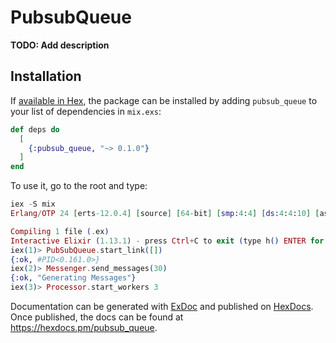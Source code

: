 # PubsubQueue

**TODO: Add description**

## Installation

If [available in Hex](https://hex.pm/docs/publish), the package can be installed
by adding `pubsub_queue` to your list of dependencies in `mix.exs`:

```elixir
def deps do
  [
    {:pubsub_queue, "~> 0.1.0"}
  ]
end
```
To use it, go to the root and type:

```elixir
iex -S mix
Erlang/OTP 24 [erts-12.0.4] [source] [64-bit] [smp:4:4] [ds:4:4:10] [async-threads:1] [jit]

Compiling 1 file (.ex)
Interactive Elixir (1.13.1) - press Ctrl+C to exit (type h() ENTER for help)
iex(1)> PubSubQueue.start_link([])
{:ok, #PID<0.161.0>}
iex(2)> Messenger.send_messages(30)
{:ok, "Generating Messages"}
iex(3)> Processor.start_workers 3
```

Documentation can be generated with [ExDoc](https://github.com/elixir-lang/ex_doc)
and published on [HexDocs](https://hexdocs.pm). Once published, the docs can
be found at <https://hexdocs.pm/pubsub_queue>.

